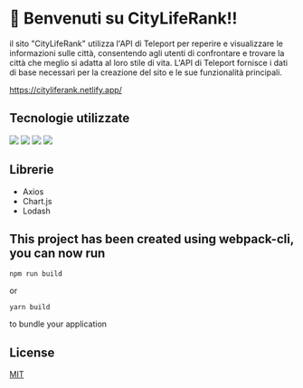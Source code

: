 # 🚀 Benvenuti su CityLifeRank!!
<p>il sito "CityLifeRank" utilizza l'API di Teleport per reperire e visualizzare le informazioni sulle città, consentendo agli utenti di confrontare e trovare la città che meglio si adatta al loro stile di vita. L'API di Teleport fornisce i dati di base necessari per la creazione del sito e le sue funzionalità principali.</p>

https://cityliferank.netlify.app/

## Tecnologie utilizzate
<p>
<div align="left">
  <img src="https://img.shields.io/badge/HTML5-F26624.svg?style=for-the-badge&logo=html5&logoColor=white">
  <img src="https://img.shields.io/badge/CSS-2465F1.svg?style=for-the-badge&logo=CSS3&logoColor=white">
  <img src="https://img.shields.io/badge/JavaScript-000000.svg?style=for-the-badge&logo=javascript&logoColor=F7E017">
  <img src="https://img.shields.io/badge/Sass-ff69b4.svg?style=for-the-badge&logo=sass&logoColor=F7E017">

</div>
</p>

## Librerie
- Axios
- Chart.js
- Lodash
  
## This project has been created using **webpack-cli**, you can now run

```
npm run build
```

or

```
yarn build
```

to bundle your application


## License

[MIT](https://choosealicense.com/licenses/mit/)
